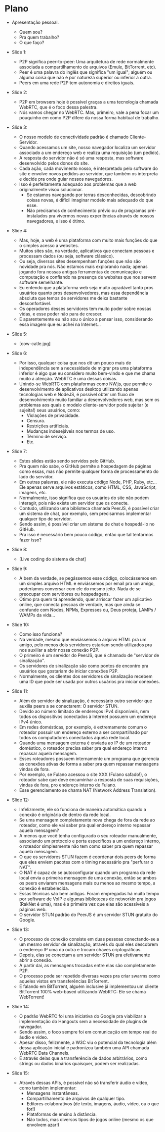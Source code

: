 # Plano

* Apresentação pessoal.
	* Quem sou?
	* Pra quem trabalho?
	* O que faço?

* Slide 1:
	* P2P significa peer-to-peer: Uma arquitetura de rede normalmente associada a compartilhamento de arquivos (Emule, BitTorrent, etc).
	* Peer é uma palavra do inglês que significa "um igual"; alguém ou alguma coisa que não é por natureza superior ou inferior a outra.
	* Peers em uma rede P2P tem autonomia e direitos iguais.

* Slide 2:
	* P2P em browsers hoje é possível graças a uma tecnologia chamada WebRTC, que é o foco dessa palestra.
	* Nós vamos chegar no WebRTC. Mas, primeiro, vale a pena focar um pouquinho em como P2P difere da nossa forma habitual de trabalho.

* Slide 3:
	* O nosso modelo de conectividade padrão é chamado Cliente-Servidor.
	* Quando acessamos um site, nosso navegador localiza um servidor associado a um endereço web e realiza uma requisição (um pedido).
	* A resposta do servidor não é só uma resposta, mas software desenvolvido pelos donos do site.
	* Cada ação, cada movimento nosso, é interpretado pelo software do site e envolve novos pedidos ao servidor, que também os interpreta e decide pra onde guiar nossos navegadores.
	* Isso é perfeitamente adequado aos problemas que a web originalmente visou solucionar.
		* Se estamos navegando por terras desconhecidas, descobrindo coisas novas, é difícil imaginar modelo mais adequado do que esse.
		* Não precisamos de conhecimento prévio ou de programas pré-instalados pra vivermos novas experiências através de nossos navegadores, e isso é ótimo.

* Slide 4:
	* Mas, hoje, a web é uma plataforma com muito mais funções do que o simples acesso a websites.
	* Muitos sites são, na verdade, aplicativos que conectam pessoas e processam dados (ou seja, software clássico).
	* Ou seja, diversos sites desempenham funções que não são novidade pra nós. Não estamos mais explorando nada; apenas jogando fora nossas antigas ferramentas de comunicação e computação e confiando na presença de websites que nos servem software semelhante.
	* Eu entendo que a plataforma web seja muito agradável tanto pros usuários quanto pros desenvolvedores, mas essa dependência absoluta que temos de servidores me deixa bastante desconfortável.
	* Os operadores desses servidores tem muito poder sobre nossas vidas, e esse poder não para de crescer.
	* E aparentemente eu não sou o único a pensar isso, considerando essa imagem que eu achei na Internet...

* Slide 5:
	* [cow-catle.jpg]

* Slide 6:
	* Por isso, qualquer coisa que nos dê um pouco mais de independência sem a necessidade de migrar pra uma plataforma inferior é algo que eu considero muito bem-vindo e que me chama muito a atenção. WebRTC é uma dessas coisas.
	* Unindo-se WebRTC com plataformas como NW.js, que permite o desenvolvimento de aplicativos desktop utilizando apenas tecnologias web e NodeJS, é possível obter um fluxo de desenvolvimento muito familiar a desenvolvedores web, mas sem os problemas aos quais o modelo cliente-servidor pode sujeitar (e sujeita!) seus usuários, como:
		* Violações de privacidade.
		* Censura.
		* Restrições artificiais.
		* Mudanças indesejáveis nos termos de uso.
		* Término de serviço.
		* Etc.

* Slide 7:
	* Estes slides estão sendo servidos pelo GitHub.
	* Pra quem não sabe, o GitHub permite a hospedagem de páginas como essas, mas não permite qualquer forma de processamento do lado do servidor.
	* Em outras palavras, ele não executa código Node, PHP, Ruby, etc... Ele apenas serve arquivos estáticos, como HTML, CSS, JavaScript, imagens, etc.
	* Normalmente, isso significa que os usuários do site não podem interagir, pois não existe um servidor que os conecte.
	* Contudo, utilizando uma biblioteca chamada PeerJS, é possível criar um sistema de chat, por exemplo, sem precisarmos implementar qualquer tipo de servidor.
	* Sendo assim, é possível criar um sistema de chat e hospedá-lo no GitHub.
	* Pra isso é necessário bem pouco código, então que tal tentarmos fazer isso?

* Slide 8:
	* [Live coding do sistema de chat]

* Slide 9:
	* A bem da verdade, se pegássemos esse código, colocássemos em um simples arquivo HTML e enviássemos por email pra um amigo, poderíamos conversar com ele do mesmo jeito. Nada de se preocupar com servidores ou hospedagens.
	* Ótimo pra quem tá aprendendo, quer arriscar fazer um aplicativo online, que conecta pessoas de verdade, mas que ainda se confunde com Nodes, NPMs, Expresses ou, Deus proteja, LAMPs / WAMPs da vida...

* Slide 10:
	* Como isso funciona?
	* Na verdade, mesmo que enviássemos o arquivo HTML pra um amigo, pelo menos dois servidores estariam sendo utilizados pra nos auxiliar a abrir nossa conexão P2P.
	* O primeiro é um servidor do PeerJS, que é chamado de "servidor de sinalização".
	* Os servidores de sinalização são como pontos de encontro pra usuários que gostariam de iniciar conexões P2P.
	* Normalmente, os clientes dos servidores de sinalização recebem uma ID que pode ser usada por outros usuários pra iniciar conexões.

* Slide 11:
	* Além do servidor de sinalização, é necessário outro servidor que auxilia peers a se conectarem: O servidor STUN.
	* Devido ao número limitado de endereços IPv4 disponíveis, nem todos os dispositivos conectados à Internet possuem um endereço IPv4 único.
	* Em redes domésticas, por exemplo, é extremamente comum o roteador possuir um endereço externo a ser compartilhado por todos os computadores conectados àquela rede local.
	* Quando uma mensagem externa é enviada ao IP de um roteador doméstico, o roteador precisa saber pra qual endereço interno repassar aquela mensagem.
	* Esses roteadores possuem internamente um programa que gerencia as conexões ativas de forma a saber pra quem repassar mensagens vindas de fora.
	* Por exemplo, se Fulano acessou o site XXX (Fulano safado!), o roteador sabe que deve encaminhar a resposta de suas requisições, vindas de fora, pro endereço interno de Fulano.
	* Esse gerenciamento se chama NAT (Network Address Translation).

* Slide 12:
	* Infelizmente, ele só funciona de maneira automática quando a conexão é originária de dentro da rede local.
	* Se uma mensagem completamente nova chega de fora da rede ao roteador, como ele vai saber pra qual endereço interno repassar aquela mensagem?
	* A menos que você tenha configurado o seu roteador manualmente, associando um protocolo e porta específicos a um endereço interno, o roteador simplesmente não tem como saber pra quem repassar aquela mensagem.
	* O que os servidores STUN fazem é coordenar dois peers de forma que eles enviem pacotes com o timing necessário pra "perfurar o NAT".
	* O NAT é capaz de se autoconfigurar quando um programa da rede local envia a primeira mensagem de uma conexão, então se ambos os peers enviarem mensagens mais ou menos ao mesmo tempo, a conexão é estabelecida.
	* Essas técnicas são bem antigas. Foram empregadas há muito tempo por software de VoIP e algumas bibliotecas de networkin pra jogos (RakNet é uma), mas é a primeira vez que elas são acessíveis a páginas web.
	* O servidor STUN padrão do PeerJS é um servidor STUN gratuito do Google.

* Slide 13:
	* O processo de conexão consiste em duas pessoas conectando-se a um mesmo servidor de sinalização, através do qual eles descobrem o endereço IP uma da outra e trocam chaves criptográficas.
	* Depois, elas se conectam a um servidor STUN pra efetivamente abrir a conexão.
	* A partir daí, as mensagens trocadas entre elas são completamente P2P.
	* O processo pode ser repetido diversas vezes pra criar swarms como aqueles vistos em transferências BitTorrent.
	* E falando em BitTorrent, alguém inclusive já implementou um cliente BitTorrent 100% web-based utilizando WebRTC: Ele se chama WebTorrent!

* Slide 14:
	* O padrão WebRTC foi uma iniciativa do Google pra viabilizar a implementação do Hangouts sem a necessidade de plugins de navegador.
	* Sendo assim, o foco sempre foi em comunicação em tempo real de áudio e vídeo.
	* Apesar disso, felizmente, a W3C viu o potencial da tecnologia além dessa aplicação inicial e padronizou também uma API chamada WebRTC Data Channels.
	* É através delas que a transferência de dados arbitrários, como strings ou dados binários quaisquer, podem ser realizadas.

* Slide 15:
	* Através dessas APIs, é possível não só transferir áudio e vídeo, como também implementar:
		* Mensagens instantâneas.
		* Compartilhamento de arquivos de qualquer tipo.
		* Editores colaborativos (de texto, imagens, áudio, vídeo, ou o que for!)
		* Plataformas de ensino à distância.
		* Não todos, mas diversos tipos de jogos online (mesmo os que envolvem azar!)
